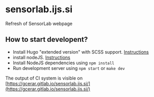 # sensorlab.ijs.si

Refresh of SensorLab webpage

## How to start developent?

- Install Hugo "extended version" with SCSS support. [Instructions](https://gohugo.io/getting-started/installing/)
- install nodeJS. [Instructions](https://nodejs.org/en/download/)
- Install NodeJS dependencies using ``npm install``
- Run development server using ``npm start`` or ``make dev``


The output of CI system is visible on [https://gcerar.gitlab.io/sensorlab.ijs.si/](https://gcerar.gitlab.io/sensorlab.ijs.si/)

